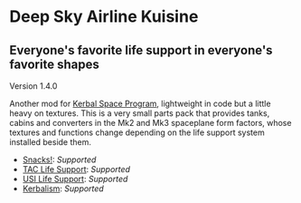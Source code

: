 # Deep Sky Airline Kuisine
## Everyone's favorite life support in everyone's favorite shapes
Version 1.4.0
  
Another mod for [Kerbal Space Program](http://www.kerbalspaceprogram.com/), lightweight in code but a little heavy on textures. This is a very small parts pack that provides tanks, cabins and converters in the Mk2 and Mk3 spaceplane form factors, whose textures and functions change depending on the life support system installed beside them.

* [Snacks!](http://forum.kerbalspaceprogram.com/index.php?/topic/149604-12-snacks-continued-v170-friendly-simplified-life-support/): _Supported_
* [TAC Life Support](http://forum.kerbalspaceprogram.com/index.php?/topic/146465-122-tac-life-support-v0129-release-26th-feb-2017/): _Supported_
* [USI Life Support](http://forum.kerbalspaceprogram.com/index.php?/topic/105202-12-usi-life-support-050/): _Supported_
* [Kerbalism](http://forum.kerbalspaceprogram.com/index.php?/topic/137227-122-kerbalism-v120/): _Supported_
